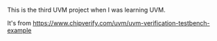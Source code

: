 This is the third UVM project when I was learning UVM.

It's from https://www.chipverify.com/uvm/uvm-verification-testbench-example
